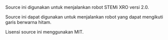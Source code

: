 Source ini digunakan untuk menjalankan robot STEMi XRO versi 2.0.

Source ini dapat digunakan untuk menjalankan robot yang dapat mengikuti garis berwarna hitam.

Lisensi source ini menggunakan MIT.
